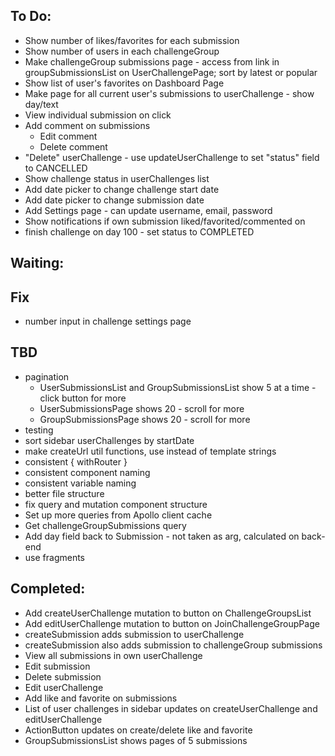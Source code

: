 ## To Do:

- Show number of likes/favorites for each submission
- Show number of users in each challengeGroup
- Make challengeGroup submissions page - access from link in groupSubmissionsList on UserChallengePage; sort by latest or popular
- Show list of user's favorites on Dashboard Page
- Make page for all current user's submissions to userChallenge - show day/text
- View individual submission on click
- Add comment on submissions
  - Edit comment
  - Delete comment
- "Delete" userChallenge - use updateUserChallenge to set "status" field to CANCELLED
- Show challenge status in userChallenges list
- Add date picker to change challenge start date
- Add date picker to change submission date
- Add Settings page - can update username, email, password
- Show notifications if own submission liked/favorited/commented on
- finish challenge on day 100 - set status to COMPLETED

## Waiting:

## Fix

- number input in challenge settings page

## TBD

- pagination
  - UserSubmissionsList and GroupSubmissionsList show 5 at a time - click button for more
  - UserSubmissionsPage shows 20 - scroll for more
  - GroupSubmissionsPage shows 20 - scroll for more
- testing
- sort sidebar userChallenges by startDate
- make createUrl util functions, use instead of template strings
- consistent { withRouter }
- consistent component naming
- consistent variable naming
- better file structure
- fix query and mutation component structure
- Set up more queries from Apollo client cache
- Get challengeGroupSubmissions query
- Add day field back to Submission - not taken as arg, calculated on back-end
- use fragments

## Completed:

- Add createUserChallenge mutation to button on ChallengeGroupsList
- Add editUserChallenge mutation to button on JoinChallengeGroupPage
- createSubmission adds submission to userChallenge
- createSubmission also adds submission to challengeGroup submissions
- View all submissions in own userChallenge
- Edit submission
- Delete submission
- Edit userChallenge
- Add like and favorite on submissions
- List of user challenges in sidebar updates on createUserChallenge and editUserChallenge
- ActionButton updates on create/delete like and favorite
- GroupSubmissionsList shows pages of 5 submissions

